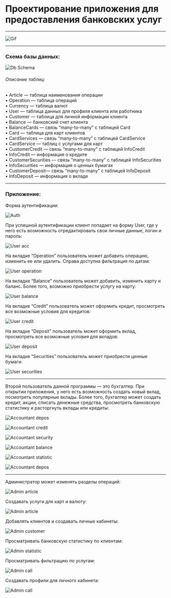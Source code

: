 # Проектирование приложения для предоставления банковских услуг

---

![Gif](https://github.com/Vya4eslavSeleznev/Database/blob/develop/docs/bank.gif)

---

### Схема базы данных:

![Db Schema](/docs/db.png)

###### Описание таблиц:

•	Article — таблица наименования операции  
•	Operation — таблица операций  
•	Currency — таблица валют  
•	User — таблица данных для профиля клиента или работника  
•	Customer — таблица для личной информации клиента  
•	Balance — банковский счет клиента  
•	BalanceCards — связь “many-to-many” с таблицей Card  
•	Card — таблица для карт клиентов  
•	CardServices — связь “many-to-many” с таблицей CardService  
•	CardService — таблиц с услугами для карт  
•	CustomerCredit — связь “many-to-many” с таблицей InfoCredit  
•	InfoCredit — информация о кредите  
•	CustomerSecurities — связь “many-to-many” с таблицей InfoSecurities  
•	InfoSecurities — информация о ценных бумагах  
•	CustomerDeposit— связь “many-to-many” с таблицей InfoDeposit  
•	InfoDeposit — информация о вкладе  

---

### Приложение:

Форма аутентификации:

![Auth](/docs/auth.png)

При успешной аутентификации клиент попадает на форму User, где у него есть возможность отредактировать свои личные данные, логин и пароль:

![User acc](/docs/userAcc.png)

На вкладке “Operation” пользователь может добавить операцию, изменить ее или удалить. Справа доступна фильтрация по датам:

![User operation](/docs/userOperations.png)

На вкладке “Balance” пользователь может добавить, изменить карту и баланс. Более того, возможно приобрести услугу на карту:

![User balance](/docs/userBalance.png)

На вкладке “Credit” пользователь может оформить кредит, просмотреть все возможные условия для кредитов:

![User credit](/docs/userCredit.png)

На вкладке “Deposit” пользователь может оформить вклад, просмотреть все возможные условия для вкладов:

![User deposit](/docs/userDeposit.png)

На вкладке “Securities” пользователь может приобрести ценные бумаги:

![User securities](/docs/userSecurities.png)

---

Второй пользователь данной программы — это бухгалтер. При открытии приложения, у него есть возможность создать новый вклад, посмотреть популярные вклады. Более того, бухгалтер может создать кредит, акции, списать денежные средства, просмотреть банковскую статистику и расторгнуть вклады или кредиты:

![Accountant depos](/docs/accountantDepos.png)

![Accountant credit](/docs/accountantCredit.png)

![Accountant security](/docs/accountantSecurities.png)

![Accountant balance](/docs/accountantCustomerBalance.png)

![Accountant statistic](/docs/accountantStatistic.png)

![Accountant depos](/docs/accountantCustomerCredit.png)

---

Администратор может изменять разделы операций:

![Admin article](/docs/adminArticle.png)

Создавать услуги для карт и валюту:

![Admin article](/docs/adminCurrency.png)

Добавлять клиентов и создавать личные кабинеты:

![Admin customer](/docs/adminCustomer.png)

Просматривать банковскую статистику по клиентам:

![Admin statistic](/docs/adminStatistic.png)

Просматривать фильтрацию по услугам:

![Admin call](/docs/adminCall.png)

Создавать профили для личного кабинета:

![Admin call](/docs/adminUser.png)






















